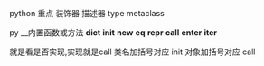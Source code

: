 python 重点
装饰器
描述器
type
metaclass


py __内置函数或方法
__dict__
__init__
__new__
__eq__
__repr__
__call__
__enter__
__iter__


 就是看是否实现,实现就是call
类名加括号对应 init
对象加括号对应 call

